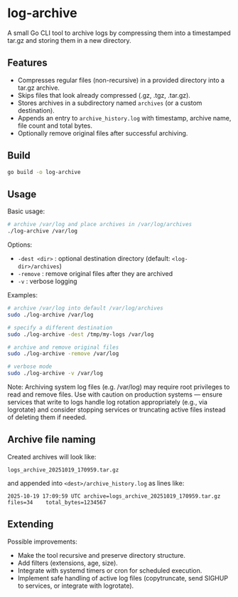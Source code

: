 # log-archive

A small Go CLI tool to archive logs by compressing them into a timestamped tar.gz and storing them in a new directory.

## Features
- Compresses regular files (non-recursive) in a provided directory into a tar.gz archive.
- Skips files that look already compressed (.gz, .tgz, .tar.gz).
- Stores archives in a subdirectory named `archives` (or a custom destination).
- Appends an entry to `archive_history.log` with timestamp, archive name, file count and total bytes.
- Optionally remove original files after successful archiving.

## Build

```bash
go build -o log-archive
```

## Usage

Basic usage:

```bash
# archive /var/log and place archives in /var/log/archives
./log-archive /var/log
```

Options:

- `-dest <dir>` : optional destination directory (default: `<log-dir>/archives`)
- `-remove` : remove original files after they are archived
- `-v` : verbose logging

Examples:

```bash
# archive /var/log into default /var/log/archives
sudo ./log-archive /var/log

# specify a different destination
sudo ./log-archive -dest /tmp/my-logs /var/log

# archive and remove original files
sudo ./log-archive -remove /var/log

# verbose mode
sudo ./log-archive -v /var/log
```

Note: Archiving system log files (e.g. /var/log) may require root privileges to read and remove files. Use with caution on production systems — ensure services that write to logs handle log rotation appropriately (e.g., via logrotate) and consider stopping services or truncating active files instead of deleting them if needed.

## Archive file naming

Created archives will look like:

```
logs_archive_20251019_170959.tar.gz
```

and appended into `<dest>/archive_history.log` as lines like:

```
2025-10-19 17:09:59 UTC	archive=logs_archive_20251019_170959.tar.gz	files=34	total_bytes=1234567
```

## Extending

Possible improvements:
- Make the tool recursive and preserve directory structure.
- Add filters (extensions, age, size).
- Integrate with systemd timers or cron for scheduled execution.
- Implement safe handling of active log files (copytruncate, send SIGHUP to services, or integrate with logrotate).
